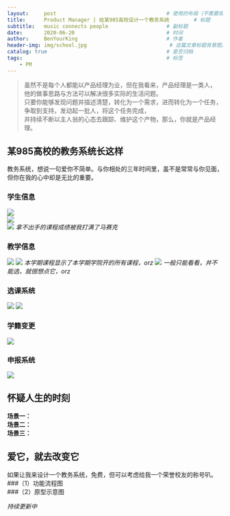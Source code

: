 ```yaml
---
layout:     post                                    # 使用的布局（不需要改）
title:      Product Manager | 给某985高校设计一个教务系统        # 标题 
subtitle:   music connects people                   # 副标题
date:       2020-06-20                              # 时间
author:     BenYourKing                             # 作者
header-img: img/school.jpg                           # 这篇文章标题背景图片
catalog: true                                       # 是否归档
tags:                                               # 标签
    - PM
---
```

            
            
>虽然不是每个人都能以产品经理为业，但在我看来，产品经理是一类人，                   
>他的做事思路与方法可以解决很多实际的生活问题。                    
>只要你能够发现问题并描述清楚，转化为一个需求，进而转化为一个任务，             
>争取到支持，发动起一批人，将这个任务完成，              
>并持续不断以主人翁的心态去跟踪、维护这个产物，那么，你就是产品经理。                         


## 某985高校的教务系统长这样

教务系统，想说一句爱你不简单。与你相处的三年时间里，虽不是常常与你见面，但你在我的心中却是无比的重要。
### 学生信息             
![](https://i.bmp.ovh/imgs/2020/06/720f245626f61a9f.png)           
![](https://i.bmp.ovh/imgs/2020/06/b40085441bd8a4b9.png)           
![](https://i.bmp.ovh/imgs/2020/06/3c2ee2c80f9e3131.png)
*拿不出手的课程成绩被我打满了马赛克*             

### 教学信息
![](https://i.bmp.ovh/imgs/2020/06/fa8dceaec48361f4.png)
![](https://i.bmp.ovh/imgs/2020/06/dde3ccfdda47f0cc.png)
*本学期课程显示了本学期学院开的所有课程，orz*
![](https://i.bmp.ovh/imgs/2020/06/79bcbbdd42d340bf.png)
*一般只能看看，并不能选，就很想点它，orz*

### 选课系统
![](https://i.bmp.ovh/imgs/2020/06/5c73ff2c89d030de.png)
![](https://i.bmp.ovh/imgs/2020/06/5420bece70e0d8a7.png)
        
### 学籍变更
![](https://i.bmp.ovh/imgs/2020/06/d70c1b96c6ac5ce4.png)
           
### 申报系统
![](https://i.bmp.ovh/imgs/2020/06/9a8bb81038329c4e.png)           

## 怀疑人生的时刻
**场景一：**    
**场景二：**     
**场景三：**      

## 爱它，就去改变它
如果让我来设计一个教务系统，免费，但可以考虑给我一个荣誉校友的称号叭。
###（1）功能流程图     
###（2）原型示意图    
            
*持续更新中*




